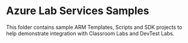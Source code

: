 # Azure Lab Services Samples
This folder contains sample ARM Templates, Scripts and SDK projects to help demonstrate integration with Classroom Labs and DevTest Labs.
